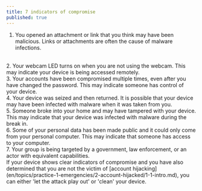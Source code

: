 ```yaml
---
title: 7 indicators of compromise
published: true
---
```

1. You opened an attachment or link that you think may have been malicious. Links or attachments are often the cause of malware infections.
<br>
2. Your webcam LED turns on when you are not using the webcam. This may indicate your device is being accessed remotely.
<br>
3. Your accounts have been compromised multiple times, even after you have changed the password. This may indicate someone has control of your device.
<br>
4. Your device was seized and then returned. It is possible that your device may have been infected with malware when it was taken from you.
<br>
5. Someone broke into your home and may have tampered with your device. This may indicate that your device was infected with malware during the break in.
<br>
6. Some of your personal data has been made public and it could only come from your personal computer. This may indicate that someone has access to your computer.
<br>
7. Your group is being targeted by a government, law enforcement, or an actor with equivalent capabilities.
<br>
If your device shows clear indicators of compromise and you have also determined that you are not the victim of [account hijacking](en/topics/practice-1-emergencies/2-account-hijacked/1-1-intro.md), you can either 'let the attack play out' or 'clean' your device.
